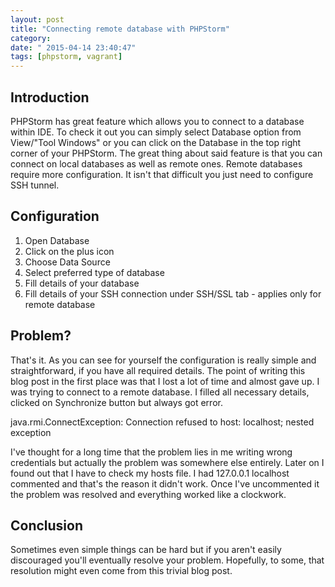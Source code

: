 ```yaml
---
layout: post
title: "Connecting remote database with PHPStorm"
category: 
date: " 2015-04-14 23:40:47"
tags: [phpstorm, vagrant]
---
```


## Introduction

PHPStorm has great feature which allows you to connect to a database within IDE. To check it out you can simply
select Database option from View/"Tool Windows" or you can click on the Database in the top right corner of your
PHPStorm. The great thing about said feature is that you can connect on local databases as well as remote ones.
Remote databases require more configuration. It isn't that difficult you just need to configure SSH tunnel.

## Configuration

1. Open Database
2. Click on the plus icon
3. Choose Data Source
4. Select preferred type of database
5. Fill details of your database
6. Fill details of your SSH connection under SSH/SSL tab - applies only for remote database

## Problem?

That's it. As you can see for yourself the configuration is really simple and straightforward, if you have all required
details. The point of writing this blog post in the first place was that I lost a lot of time and almost gave up.
I was trying to connect to a remote database. I filled all necessary details, clicked on Synchronize button but
always got error.

java.rmi.ConnectException: Connection refused to host: localhost; nested exception

I've thought for a long time that the problem lies in me writing wrong credentials but actually the problem was
somewhere else entirely. Later on I found out that I have to check my hosts file. I had 127.0.0.1 localhost
commented and that's the reason it didn't work. Once I've uncommented it the problem was resolved and everything worked
like a clockwork.

## Conclusion

Sometimes even simple things can be hard but if you aren't easily discouraged you'll eventually resolve your problem.
Hopefully, to some, that resolution might even come from this trivial blog post.
